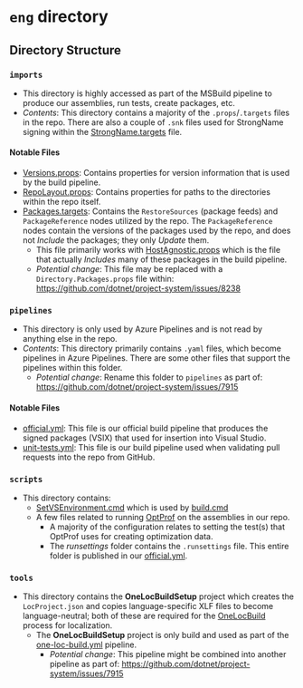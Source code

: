 # `eng` directory
## Directory Structure
### `imports`
- This directory is highly accessed as part of the MSBuild pipeline to produce our assemblies, run tests, create packages, etc.
- *Contents*: This directory contains a majority of the `.props`/`.targets` files in the repo. There are also a couple of `.snk` files used for StrongName signing within the [StrongName.targets](imports\StrongName.targets) file.

#### Notable Files
- [Versions.props](imports\Versions.props): Contains properties for version information that is used by the build pipeline.
- [RepoLayout.props](imports\RepoLayout.props): Contains properties for paths to the directories within the repo itself.
- [Packages.targets](imports\Packages.targets): Contains the `RestoreSources` (package feeds) and `PackageReference` nodes utilized by the repo. The `PackageReference` nodes contain the versions of the packages used by the repo, and does not *Include* the packages; they only *Update* them.
  - This file primarily works with [HostAgnostic.props](imports\HostAgnostic.props) which is the file that actually *Includes* many of these packages in the build pipeline.
  - *Potential change*: This file may be replaced with a `Directory.Packages.props` file within: https://github.com/dotnet/project-system/issues/8238

### `pipelines`
- This directory is only used by Azure Pipelines and is not read by anything else in the repo.
- *Contents*: This directory primarily contains `.yaml` files, which become pipelines in Azure Pipelines. There are some other files that support the pipelines within this folder.
  - *Potential change*: Rename this folder to `pipelines` as part of: https://github.com/dotnet/project-system/issues/7915

#### Notable Files
- [official.yml](pipelines\official.yml): This file is our official build pipeline that produces the signed packages (VSIX) that used for insertion into Visual Studio.
- [unit-tests.yml](pipelines\unit-tests.yml): This file is our build pipeline used when validating pull requests into the repo from GitHub.

### `scripts`
- This directory contains:
  - [SetVSEnvironment.cmd](scripts\SetVSEnvironment.cmd) which is used by [build.cmd](..\build.cmd)
  - A few files related to running [OptProf](https://aka.ms/OptProf) on the assemblies in our repo.
    - A majority of the configuration relates to setting the test(s) that OptProf uses for creating optimization data.
    - The *runsettings* folder contains the `.runsettings` file. This entire folder is published in our [official.yml](pipelines\official.yml).

### `tools`
- This directory contains the **OneLocBuildSetup** project which creates the `LocProject.json` and copies language-specific XLF files to become language-neutral; both of these are required for the [OneLocBuild](https://aka.ms/OneLocBuild) process for localization.
  - The **OneLocBuildSetup** project is only build and used as part of the [one-loc-build.yml](pipelines\one-loc-build.yml) pipeline.
    - *Potential change*: This pipeline might be combined into another pipeline as part of: https://github.com/dotnet/project-system/issues/7915